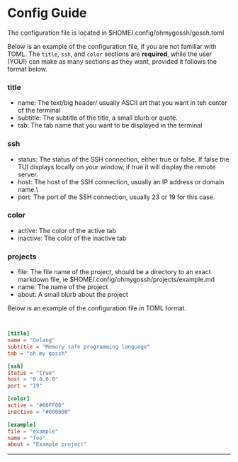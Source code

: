 # Config Guide

The configuration file is located in $HOME/.config/ohmygossh/gossh.toml

Below is an example of the configuration file, if you are not familiar with TOML. The `title`, `ssh`, and `color` sections are **required**, while the user (YOU!) can make as many sections as they want, provided it follows the format below. 

### title
- name: The text/big header/ usually ASCII art that you want in teh center of the terminal
- subtitle: The subtitle of the title, a small blurb or quote.
- tab: The tab name that you want to be displayed in the terminal

### ssh
- status: The status of the SSH connection, either true or false. If false the TUI displays locally on your window, if true it will display the remote server.
- host: The host of the SSH connection, usually an IP address or domain name.\
- port: The port of the SSH connection, usually 23 or 19 for this case.

### color
- active: The color of the active tab
- inactive: The color of the inactive tab

### projects
- file: The file name of the project, should be a directory to an exact markdown file, ie $HOME/.config/ohmygossh/projects/example.md
- name: The name of the project
- about: A small blurb about the project

Below is an example of the configuration file in TOML format.

```toml


[title]
name = "Golang"
subtitle = "Memory safe programming language"
tab = "oh my gossh"

[ssh]
status = "true"
host = "0.0.0.0"
port = "19"

[color]
active = "#00FF00"
inactive = "#000000"

[example]
file = "example"
name = "foo"
about = "Example project"

```

____________________